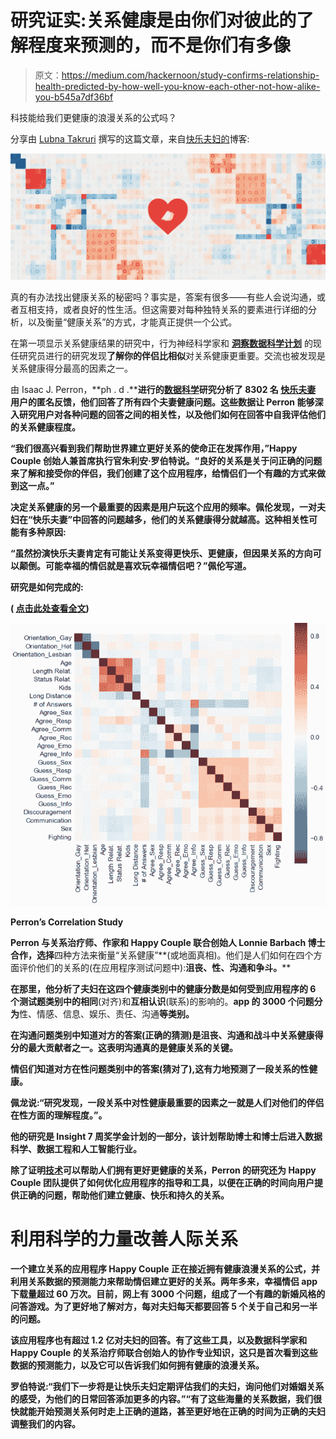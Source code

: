 # 研究证实:关系健康是由你们对彼此的了解程度来预测的，而不是你们有多像

> 原文：<https://medium.com/hackernoon/study-confirms-relationship-health-predicted-by-how-well-you-know-each-other-not-how-alike-you-b545a7df36bf>

科技能给我们更健康的浪漫关系的公式吗？

分享由 [Lubna Takruri](https://www.linkedin.com/in/lubnatakruri/) 撰写的这篇文章，来自[快乐夫妇的](http://www.happycouple.co)博客:

![](img/2906007e633e507fab90fa025139b714.png)

真的有办法找出健康关系的秘密吗？事实是，答案有很多——有些人会说沟通，或者互相支持，或者良好的性生活。但这需要对每种独特关系的要素进行详细的分析，以及衡量“健康关系”的方式，才能真正提供一个公式。

在第一项显示关系健康结果的研究中，行为神经科学家和 [**洞察数据科学计划**](http://insightdatascience.com/) 的现任研究员进行的研究发现**了解你的伴侣比相似**对关系健康更重要。交流也被发现是关系健康得分最高的因素之一。

由 Isaac J. Perron，**ph . d .****进行的[数据科学](https://hackernoon.com/tagged/data-science)研究分析了 8302 名 [**快乐夫妻**](http://www.happycouple.co/) 用户的匿名反馈，他们回答了所有四个夫妻健康问题。这些数据让 Perron 能够深入研究用户对各种问题的回答之间的相关性，以及他们如何在回答中自我评估他们的关系健康程度。**

**“我们很高兴看到我们帮助世界建立更好关系的使命正在发挥作用，”Happy Couple 创始人兼首席执行官朱利安·罗伯特说。“良好的关系是关于问正确的问题来了解和接受你的伴侣，我们创建了这个应用程序，给情侣们一个有趣的方式来做到这一点。”**

**决定关系健康的另一个最重要的因素是用户玩这个应用的频率。佩伦发现，一对夫妇在“快乐夫妻”中回答的问题越多，他们的关系健康得分就越高。这种相关性可能有多种原因:**

**“虽然扮演快乐夫妻肯定有可能让关系变得更快乐、更健康，但因果关系的方向可以颠倒。可能幸福的情侣就是喜欢玩幸福情侣吧？”佩伦写道。**

****研究是如何完成的:****

****(** [点击此处查看全文](https://happy-couple-analytics.herokuapp.com/))**

**![](img/0b6d2f592771adc3237102efd2180c69.png)**

**Perron’s Correlation Study**

**Perron 与关系治疗师、作家和 **Happy Couple 联合创始人 Lonnie Barbach 博士**合作，选择**四种方法来衡量“关系健康”**(或地面真相)。他们是人们如何在四个方面评价他们的关系的(在应用程序测试问题中):**沮丧、性、沟通和争斗。****

**在那里，他分析了夫妇在这四个健康类别中的健康分数是如何受到应用程序的 **6 个测试题类别中的**相同**(对齐)和**互相认识**(联系)的影响的。**app 的 3000 个问题分为**性、情感、信息、娱乐、责任、沟通**等类别。**

****在沟通问题类别**中知道对方的答案(正确的猜测)是**沮丧、沟通和战斗中关系健康得分的最大贡献者之一。这表明沟通真的是健康关系的关键。****

**情侣们知道对方在性问题类别中的答案(猜对了),这有力地预测了一段关系的性健康。**

**佩龙说:“研究发现，一段关系中对性健康最重要的因素之一就是人们对他们的伴侣在性方面的理解程度。”。**

**他的研究是 Insight 7 周奖学金计划的一部分，该计划帮助博士和博士后进入数据科学、数据工程和人工智能行业。**

**除了证明[技术](https://hackernoon.com/tagged/technology)可以帮助人们拥有更好更健康的关系，Perron 的研究还为 Happy Couple 团队提供了如何优化应用程序的指导和工具，以便在正确的时间向用户提供正确的问题，帮助他们建立健康、快乐和持久的关系。**

# **利用科学的力量改善人际关系**

**一个建立关系的应用程序 Happy Couple 正在接近拥有健康浪漫关系的公式，并利用关系数据的预测能力来帮助情侣建立更好的关系。两年多来，幸福情侣 app 下载量超过 60 万次。目前，网上有 3000 个问题，组成了一个有趣的新婚风格的问答游戏。为了更好地了解对方，每对夫妇每天都要回答 5 个关于自己和另一半的问题。**

**该应用程序也有超过 1.2 亿对夫妇的回答。有了这些工具，以及数据科学家和 Happy Couple 的关系治疗师联合创始人的协作专业知识，这只是首次看到这些数据的预测能力，以及它可以告诉我们如何拥有健康的浪漫关系。**

**罗伯特说:“我们下一步将是让快乐夫妇定期评估我们的夫妇，询问他们对婚姻关系的感受，为他们的日常回答添加更多的内容。”“有了这些海量的关系数据，我们很快就能开始预测关系何时走上正确的道路，甚至更好地在正确的时间为正确的夫妇调整我们的内容。**